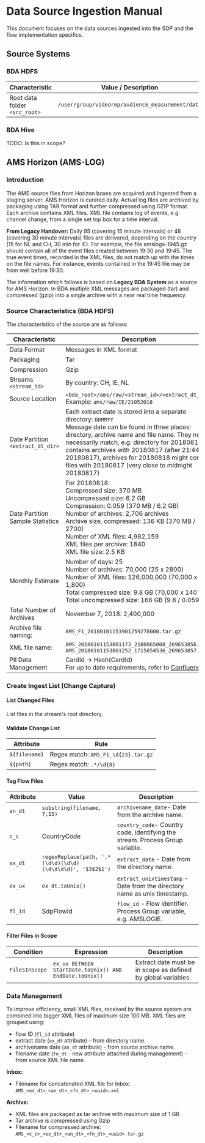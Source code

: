 # Data Source Ingestion Manual

This document focuses on the data sources ingested into the SDP and the flow implementation specifics.

## Source Systems

### BDA HDFS

| Characteristic                     | Value / Description                              |
| ---------------------------------- | ------------------------------------------------ |
| Root data folder<br />`<src_root>` | `/user/group/videorep/audience_measurement/data` |



### BDA Hive

TODO: Is this in scope?



## AMS Horizon (AMS-LOG)

### Introduction

The AMS source files from Horizon boxes are acquired and ingested from a staging server. AMS Horizon is curated daily. Actual log files are archived by packaging using TAR format and further compressed using GZIP format. Each archive contains XML files. XML file contains log of events, e.g. channel change, from a single set top box for a time interval.

**From Legacy Handover:** Daily 95 (covering 15 minute intervals) or 48 (covering 30 minute intervals) files are delivered, depending on the country (15 for NL and CH, 30 min for IE). For example, the file amslogs-1945.gz should contain all of the event files created between 19:30 and 19:45. The true event times, recorded in the XML files, do not match up with the times on the file names. For instance, events contained in the 19:45 file may be from well before 19:30.

The information which follows is based on **Legacy BDA System** as a source for AMS Horizon. In BDA multiple XML messages are packaged (tar) and compressed (gzip) into a single archive with a near real time frequency.

### Source Characteristics (BDA HDFS)

The characteristics of the source are as follows:

| Characteristic                         | Description                                                  |
| -------------------------------------- | ------------------------------------------------------------ |
| Data Format                            | Messages in XML format                                       |
| Packaging                              | Tar                                                          |
| Compression                            | Gzip                                                         |
| Streams<br />`<stream_id>`             | By country: CH, IE, NL                                       |
| Source Location                        | `<bda_root>/ams/raw/<stream_id>/<extract_dt_dir>`<br />Example: `ams/raw/IE/21052018` |
| Date Partition<br />`<extract_dt_dir>` | Each extract date is stored into a separate directory: `DDMMYY`<br />Message date can be found in three places: directory, archive name and file name. They not necessarily match, e.g. directory for 20180818 contains archives  with 20180817 (after 21:44 on 20180817), archives for 20180818 might contain files with 20180817 (very close to midnight 20180817) |
| Date Partition Sample Statistics       | For 20180818:<br />Compressed size: 370 MB<br />Uncompressed size: 6.2 GB<br />Compression: 0.059 (370 MB / 6.2 GB)<br />Number of archives: 2,706 archives<br />Archive size, compressed: 136 KB (370 MB / 2700)<br />Number of XML files: 4,982,159<br />XML files per archive: 1840<br />XML file size: 2.5 KB |
| Monthly Estimate                       | Number of days: 25<br />Number of archives: 70,000 (25 x 2800)<br />Number of XML files: 126,000,000 (70,000 x 1,800)<br />Total compressed size: 9.8 GB (70,000 x 140 KB)<br />Total uncompressed size: 166 GB (9.8 / 0.059) |
| Total Number of Archives               | November 7, 2018: 2,400,000                                  |
| Archive file naming:                   | `AMS_F1_20180101153901259278000.tar.gz`                      |
| XML file name:                         | `AMS_20180101153801173_2180065008_269653856.xml`<br />`AMS_20180101153801252_1715854536_269653857.xml` |
| PII Data Management                    | CardId -> Hash(CardId)<br />For up to date requirements, refer to [Confluence](https://globe.upc.biz/confluence/display/PEDP/PII+Data). |



### Create Ingest List (Change Capture)

#### List Changed Files

List files in the stream's root directory.

#### Validate Change List

| Attribute     | Rule                                |
| ------------- | ----------------------------------- |
| `${filename}` | Regex match: `AMS_F1_\d{23}.tar.gz` |
| `${path}`     | Regex match: `.*/\d{8}`             |



#### Tag Flow Files

| Attribute | Value                                                      | Description                                                  |
| --------- | ---------------------------------------------------------- | ------------------------------------------------------------ |
| `an_dt`   | `substring(filename, 7,15)`                                | `archivename_date`- Date from the archive name.              |
| `c_c`     | CountryCode                                                | `country_code`- Country code, identifying the stream. Process Group variable. |
| `ex_dt`   | `regexReplace(path, '.*(\d\d)(\d\d)(\d\d\d\d)', '$3$2$1')` | `extract_date` - Date from the directory name.               |
| `ex_ux`   | `ex_dt.toUnix()`                                           | `extract_unixtimestamp` - Date from the directory name as unix timestamp. |
| `fl_id`   | SdpFlowId                                                  | `flow_id` - Flow identifier. Process Group variable, e.g. AMSLOGIE. |



#### Filter Files in Scope

| Condition      | Expression                                              | Description                                                  |
| -------------- | ------------------------------------------------------- | ------------------------------------------------------------ |
| `FilesInScope` | `ex_ux BETWEEN StartDate.toUnix() AND EndDate.toUnix()` | Extract date must be in scope as defined by global variables. |



### Data Management

To improve efficiency, small XML files, received by the source system are combined into bigger XML files of maximum size 100 MB.  XML files are grouped using:

* flow ID (`fl_id` attribute)
* extract date (`ex_dt` attribute) - from directory name.
* archivename date (`an_dt`  attribute) - from source archive name.
* filename date (`fn_dt` - new attribute attached during management) - from source XML file name.

**Inbox:**

* Filename for concatenated XML file for Inbox:
  `AMS_<ex_dt>_<an_dt>_<fn_dt>_<uuid>.xml`



**Archive:**

* XML files are packaged as tar archive with maximum size of 1 GB
* Tar archive is compressed using Gzip
* Filename for compressed archive:
  `AMS_<c_c>_<ex_dt>_<an_dt>_<fn_dt>_<uuid>.tar.gz`




